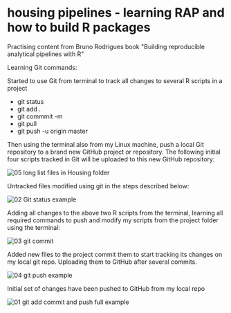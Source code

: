 # housing pipelines - learning RAP and how to build R packages 
Practising content from Bruno Rodrigues book "Building reproducible analytical pipelines with R"

Learning Git commands: 

Started to use Git from terminal to track all changes to several R scripts in a project
- git status
- git add .
- git commmit -m
- git pull
- git push -u origin master

Then using the terminal also from my Linux machine, push a local Git repository to a brand new GitHub project or repository. The following initial four scripts tracked in Git will be uploaded to this new GitHub repository:

![05 long list files in Housing folder](https://github.com/Pablo-source/housing_pipelines/assets/76554081/09137d13-c113-49c9-8272-dc933802ec29)

Untracked files modified using git in the steps described below:

![02 Git status example](https://github.com/Pablo-source/housing_pipelines/assets/76554081/dae534cc-d088-42b3-ac2a-54e663de5ea7)

Adding all changes to the above two R scripts from the terminal, learning all required commands to push and modify my scripts from the project folder using the terminal:

![03 git commit](https://github.com/Pablo-source/housing_pipelines/assets/76554081/a9055639-2cf0-4393-a902-9d5f838d353b)

Added new files to the project commit them to start tracking its changes on my local git repo. Uploading them to GitHub after several commits.

![04 git push example](https://github.com/Pablo-source/housing_pipelines/assets/76554081/6ce16bd2-2e1f-46b6-b549-ea2fcb36fb31)

Initial set of changes have been pushed to GitHub from my local repo

![01 git add commit and push full example](https://github.com/Pablo-source/housing_pipelines/assets/76554081/4a0f9fcc-a606-4197-8c8b-b24525990e0d)




